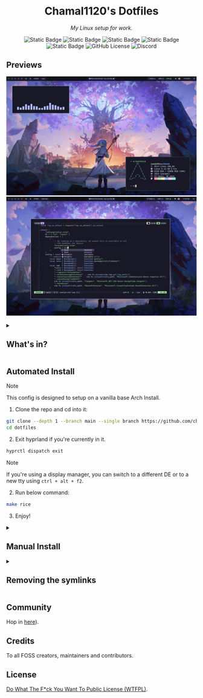 <div align="center">

# Chamal1120's Dotfiles
_My Linux setup for work._

![Static Badge](https://img.shields.io/badge/WM-HYPRLAND-%232596be?style=for-the-badge&logo=orange&logoColor=%23ffffff&labelColor=%2311111b)
![Static Badge](https://img.shields.io/badge/distro-arch_linux-blue?style=for-the-badge&logo=linux&logoColor=%23ffffff&labelColor=%2311111b)
![Static Badge](https://img.shields.io/badge/Colorscheme-Catppuccin-%23b4befe?style=for-the-badge&logo=medibangpaint&logoColor=%23ffffff&labelColor=%2311111b)
![Static Badge](https://img.shields.io/badge/shell-zsh-%23f9e2af?style=for-the-badge&logo=shell&logoColor=%23ffffff&labelColor=%2311111b)
![Static Badge](https://img.shields.io/badge/terminal_emulator-foot-%23fab387?style=for-the-badge&logo=iterm2&logoColor=%23ffffff&labelColor=%2311111b)
![GitHub License](https://img.shields.io/github/license/chamal1120/dotfiles?style=for-the-badge&logo=google-docs&logoColor=%23ffffff&labelColor=%2311111b&color=%2394e2d5)
![Discord](https://img.shields.io/discord/1121821626305089647?style=for-the-badge&logo=discord&logoColor=%23ffffff&labelColor=%2311111b&color=%23cba6f7)
</div>

## Previews

![image](.github/previews/2025-10-02-233014_hyprshot.webp)
<br>
![image](.github/previews/2025-10-02-233201_hyprshot.webp)

<details>

<summary>

## What's in?

</summary>

| #  | Component                 | Description                                         |
|-----|--------------------------|-----------------------------------------------------|
| 01 | Compositor               | Hyprland                                           |
| 02 | Bar                      | waybar                                             |
| 03 | Notification Daemon      | swaync                                             |
| 04 | Terminal emulator        | Alacritty                                          |
| 05 | Shell                    | zsh                                                |
| 06 | Terminal multiplexer     | tmux                                               |
| 07 | fonts                    | CaskaydiaCove NFM (term), Giest (GTK)              |
| 08 | Text editor and IDE      | Neovim                                             |
| 09 | Browser                  | Chrome                                             |
| 10 | File Manager (GUI)       | Thunar                                             |
| 11 | Document viewer          | Zathura                                            |
| 12 | File Manager (TUI)       | Yazi                                               |
| 13 | Git manager (TUI)        | Lazygit                                            |
| 14 | `ls` replacement         | eza                                                |
| 15 | `cat` replacement        | Bat                                                |
| 16 | sysfetch                 | Fastfetch                                          |
| 17 | App launcher             | Rofi (wayland fork)                                |
| 18 | Cursor theme             | Rose-pine-hyprland (wayland), BreezX-RosePine (X)  |
| 19 | Icon theme               | Papirus-Dark                                       |
| 20 | Icon color theme         | Catppuccin mocha lavender                          |

</details>

## Automated Install

> [!NOTE]
> This config is designed to setup on a vanilla base Arch Install.

1. Clone the repo and cd into it:
```bash
git clone --depth 1 --branch main --single branch https://github.com/chamal1120/dotfiles.git
cd dotfiles
```

2. Exit hyprland if you're currently in it.

```bash
hyprctl dispatch exit
```

> [!NOTE]
> If you're using a display manager, you can switch to a different DE or to a new tty using `ctrl + alt + f2`.

2. Run below command:

```bash
make rice
```

3. Enjoy!

<details>

<summary>

## Manual Install

</summary>

I manage my dotfiles with GNU `stow`. follow the below steps to simlink the files to necessary locations.

> [!IMPORTANT]
> Please make sure you backup your exisitng configs first.

1. Install stow:

```bash
paru -S stow # replace with your package manager's syntax
```

2. clone the repo:

```bash
git clone --depth 1 --branch main --single branch https://github.com/chamal1120/dotfiles.git
```
3. Navigate to the configs directory in the git repo:

```bash
cd dotfiles-linux-hyprland/configs
```

4. Remove your existing conflicting configs otherwise stow would not symlink at all.

5. Exit hyprland (You cannot remove existing hyprland config while running it as it will create a new one automcatically).

```bash
hyprctl dispatch exit
```

6. Delete the existing hyprland config while in TTY.

```bash
rm -rf ~/.config/hypr
```

7. Simlink the configs you need with `stow`.

```bash
stow --target=$HOME foot zsh fsh hyprland hyprpanel rofi starship nvim tmux yazi bat electron-flags-wayland icons  # You can simlink multiple files like this
```

> [!IMPORTANT]
> * Clone fast-syntax-highlighting and zsh-auto-suggestions from their git repos.
> * Make sure that you have installed fast-syntax-highlighting and zsh-auto-suggestions to `$HOME/.zsh-plugins/`.
> * Use **sudo** when simlinking pacman config.

> [!NOTE]
> I have turned off the workspace animations and blur in the hyprland config. You can turn them on by editing the `hyprland.conf` file in the `~/.config/hypr` directory.

</details>

<details>

<summary>

## Removing the symlinks

</summary>

1. Exit hyprland:

```bash
hyprctl dispatch exit
```

2. Navigate to the configs directory in the git repo:

```bash
cd dotfiles-linux-hyprland/configs
```

3. Remove the symlinks:

```bash
stow -D --target=$HOME foot zsh fsh hyprland hyprpanel rofi starship nvim tmux yazi bat electron-flags-wayland icons  # Remove all the symlinks you linked earlier
```
</details>

## Community

Hop in [here](https://discord.gg/PsxwFB4nJA)).

## Credits
To all FOSS creators, maintainers and contributors.

## License
[Do What The F*ck You Want To Public License (WTFPL)](LICENSE).
